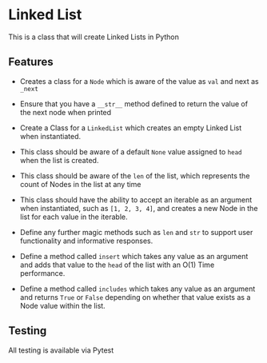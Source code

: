 # Linked List

This is a class that will create Linked Lists in Python

## Features

* Creates a class for a ```Node``` which is aware of the value as ```val``` and next as ```_next```

* Ensure that you have a ```__str__``` method defined to return the value of the next node when printed

* Create a Class for a ```LinkedList``` which creates an empty Linked List when instantiated.
* This class should be aware of a default ```None``` value assigned to ```head``` when the list is created.
* This class should be aware of the ```len``` of the list, which represents the count of Nodes in the list at any time
* This class should have the ability to accept an iterable as an argument when instantiated, such as ```[1, 2, 3, 4]```, and creates a new Node in the list for each value in the iterable.
* Define any further magic methods such as ```len``` and ```str``` to support user functionality and informative responses.
* Define a method called ```insert``` which takes any value as an argument and adds that value to the ```head``` of the list with an O(1) Time performance.
* Define a method called ```includes``` which takes any value as an argument and returns ```True``` or ```False``` depending on whether that value exists as a Node value within the list.

## Testing

All testing is available via Pytest
